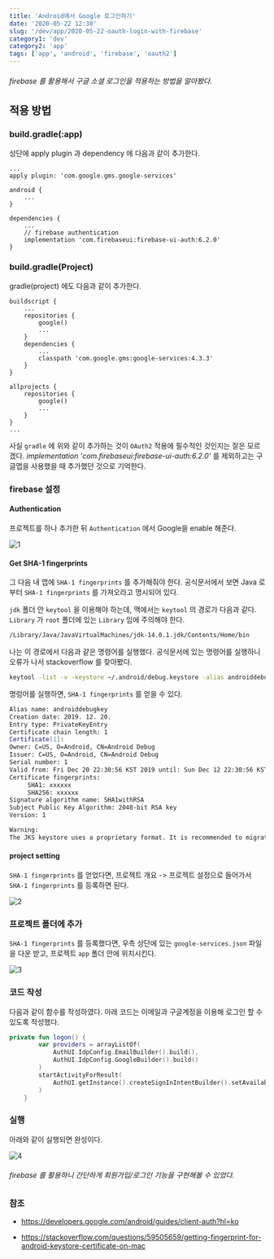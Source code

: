 ```yaml
---
title: 'Android에서 Google 로그인하기'
date: '2020-05-22 12:30'
slug: '/dev/app/2020-05-22-oauth-login-with-firebase'
category1: 'dev'
category2: 'app'
tags: ['app', 'android', 'firebase', 'oauth2']
---
```




###### firebase 를 활용해서 구글 소셜 로그인을 적용하는 방법을 알아봤다.



<!-- end -->

## 적용 방법

### build.gradle(:app)

상단에 apply plugin 과 dependency 에 다음과 같이 추가한다.

```
...
apply plugin: 'com.google.gms.google-services'

android {
    ...
}

dependencies {
    ...
    // firebase authentication
    implementation 'com.firebaseui:firebase-ui-auth:6.2.0'
}
```



### build.gradle(Project)

gradle(project) 에도 다음과 같이 추가한다.

```
buildscript {
    ...
    repositories {
        google()
        ...
    }
    dependencies {
        ...
        classpath 'com.google.gms:google-services:4.3.3'
    }
}

allprojects {
    repositories {
        google()
        ...
    }
}
...
```



사실 `gradle` 에 위와 같이 추가하는 것이 `OAuth2` 적용에 필수적인 것인지는 잘은 모르겠다. *implementation 'com.firebaseui:firebase-ui-auth:6.2.0'* 를 제외하고는 구글맵을 사용했을 때 추가했던 것으로 기억한다.



### firebase 설정

#### Authentication

프로젝트를 하나 추가한 뒤 `Authentication` 에서 Google을 enable 해준다.

![1](1.png)



#### Get SHA-1 fingerprints

그 다음 내 앱에 `SHA-1 fingerprints` 를 추가해줘야 한다. 공식문서에서 보면 Java 로부터 `SHA-1 fingerprints` 를 가져오라고 명시되어 있다.

`jdk` 폴더 안 `keytool` 을 이용해야 하는데, 맥에서는 `keytool` 의 경로가 다음과 같다. `Library` 가 `root` 폴더에 있는 `Library` 임에 주의해야 한다.

```bash
/Library/Java/JavaVirtualMachines/jdk-14.0.1.jdk/Contents/Home/bin 
```



나는 이 경로에서 다음과 같은 명령어를 실행했다. 공식문서에 있는 명령어를 실행하니 오류가 나서 stackoverflow 를 찾아봤다.

```bash
keytool -list -v -keystore ~/.android/debug.keystore -alias androiddebugkey -storepass android -keypass android
```



명렁어를 실행하면, `SHA-1 fingerprints` 를 얻을 수 있다.

```bash
Alias name: androiddebugkey
Creation date: 2019. 12. 20.
Entry type: PrivateKeyEntry
Certificate chain length: 1
Certificate[1]:
Owner: C=US, O=Android, CN=Android Debug
Issuer: C=US, O=Android, CN=Android Debug
Serial number: 1
Valid from: Fri Dec 20 22:30:56 KST 2019 until: Sun Dec 12 22:30:56 KST 2049
Certificate fingerprints:
	 SHA1: xxxxxx
	 SHA256: xxxxxx
Signature algorithm name: SHA1withRSA
Subject Public Key Algorithm: 2048-bit RSA key
Version: 1

Warning:
The JKS keystore uses a proprietary format. It is recommended to migrate to PKCS12 which is an industry standard format using "keytool -importkeystore -srckeystore /Users/jngmk/.android/debug.keystore -destkeystore /Users/jngmk/.android/debug.keystore -deststoretype pkcs12".
```



#### project setting

`SHA-1 fingerprints` 를 얻었다면, 프로젝트 개요 -> 프로젝트 설정으로 들어가서 `SHA-1 fingerprints` 를 등록하면 된다.

![2](2.png)



### 프로젝트 폴더에 추가

`SHA-1 fingerprints` 를 등록했다면, 우측 상단에 있는 `google-services.json` 파일을 다운 받고, 프로젝트 `app` 폴더 안에 위치시킨다. 

![3](3.png)



### 코드 작성

다음과 같이 함수를 작성하였다. 아래 코드는 이메일과 구글계정을 이용해 로그인 할 수 있도록 작성했다.

```kotlin
private fun logon() {
        var providers = arrayListOf(
            AuthUI.IdpConfig.EmailBuilder().build(),
            AuthUI.IdpConfig.GoogleBuilder().build()
        )
        startActivityForResult(
            AuthUI.getInstance().createSignInIntentBuilder().setAvailableProviders(providers).build(), AUTH_REQUEST_CODE
        )
    }
```



### 실행

아래와 같이 실행되면 완성이다.

![4](4.png)



###### firebase 를 활용하니 간단하게 회원가입/로그인 기능을 구현해볼 수 있었다.



### 참조

- https://developers.google.com/android/guides/client-auth?hl=ko

- https://stackoverflow.com/questions/59505659/getting-fingerprint-for-android-keystore-certificate-on-mac